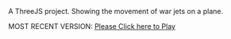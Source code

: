 A ThreeJS project. Showing the movement of war jets on a plane.

MOST RECENT VERSION: [Please Click here to Play](https://rawcdn.githack.com/alperenbutun/free-time-project/0edf984/index.html)
